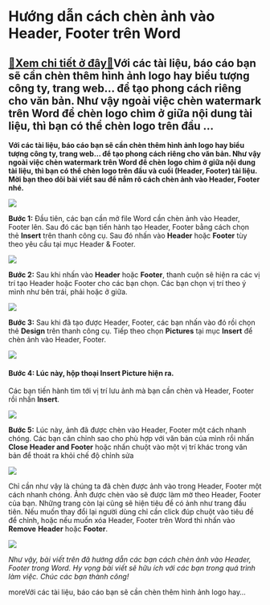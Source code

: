 Hướng dẫn cách chèn ảnh vào Header, Footer trên Word
====================================================

[:gift:Xem chi tiết ở đây:gift:](https://hddtvn.com/huong-dan-cach-chen-anh-vao-header-footer-tren-word/)Với các tài liệu, báo cáo bạn sẽ cần chèn thêm hình ảnh logo hay biểu tượng công ty, trang web… để tạo phong cách riêng cho văn bản. Như vậy ngoài việc chèn watermark trên Word để chèn logo chìm ở giữa nội dung tài liệu, thì bạn có thể chèn logo trên đầu …
----------------------------------------------------------------------------------------------------------------------------------------------------------------------------------------------------------------------------------------------------------------

**Với các tài liệu, báo cáo bạn sẽ cần chèn thêm hình ảnh logo hay biểu tượng công ty, trang web… để tạo phong cách riêng cho văn bản. Như vậy ngoài việc chèn watermark trên Word để chèn logo chìm ở giữa nội dung tài liệu, thì bạn có thể chèn logo trên đầu và cuối (Header, Footer) tài liệu. Mời bạn theo dõi bài viết sau để nắm rõ cách chèn ảnh vào Header, Footer nhé.**


![](https://hddtvn.com/wp-content/uploads/2021/01/9F97gIY.png)


**Bước 1:** Đầu tiên, các bạn cần mở file Word cần chèn ảnh vào Header, Footer lên. Sau đó các bạn tiến hành tạo Header, Footer bằng cách chọn thẻ **Insert** trên thanh công cụ. Sau đó nhấn vào **Header** hoặc **Footer** tùy theo yêu cầu tại mục Header & Footer.


![](https://hddtvn.com/wp-content/uploads/2021/01/l1kRjJL.png)


**Bước 2:** Sau khi nhấn vào **Header** hoặc **Footer**, thanh cuộn sẽ hiện ra các vị trí tạo Header hoặc Footer cho các bạn chọn. Các bạn chọn vị trí theo ý mình như bên trái, phải hoặc ở giữa.


![](https://hddtvn.com/wp-content/uploads/2021/01/SVBYRuP.png)


**Bước 3:** Sau khi đã tạo được Header, Footer, các bạn nhấn vào đó rồi chọn thẻ **Design** trên thanh công cụ. Tiếp theo chọn **Pictures** tại mục **Insert** để chèn ảnh vào Header, Footer.


![](https://hddtvn.com/wp-content/uploads/2021/01/39iEfUb.png)


#### **Bước 4:** Lúc này, hộp thoại Insert Picture hiện ra.


Các bạn tiến hành tìm tới vị trí lưu ảnh mà bạn cần chèn và Header, Footer rồi nhấn **Insert**.


![](https://hddtvn.com/wp-content/uploads/2021/01/GFg6xJR.png)


**Bước 5:** Lúc này, ảnh đã được chèn vào Header, Footer một cách nhanh chóng. Các bạn căn chỉnh sao cho phù hợp với văn bản của mình rồi nhấn **Close Header and Footer** hoặc nhấn chuột vào một vị trí khác trong văn bản để thoát ra khỏi chế độ chỉnh sửa


![](https://hddtvn.com/wp-content/uploads/2021/01/2RCkKk8.png)


Chỉ cần như vậy là chúng ta đã chèn được ảnh vào trong Header, Footer một cách nhanh chóng. Ảnh được chèn vào sẽ được làm mờ theo Header, Footer của bạn. Những trang còn lại cũng sẽ hiện tiêu đề có ảnh như trang đầu tiên. Nếu muốn thay đổi lại người dùng chỉ cần click đúp chuột vào tiêu đề để chỉnh, hoặc nếu muốn xóa Header, Footer trên Word thì nhấn vào **Remove** **Header** hoặc **Footer**.


![](https://hddtvn.com/wp-content/uploads/2021/01/9F97gIY.png)


*Như vậy, bài viết trên đã hướng dẫn các bạn cách chèn ảnh vào Header, Footer trong Word. Hy vọng bài viết sẽ hữu ích với các bạn trong quá trình làm việc. Chúc các bạn thành công!*


moreVới các tài liệu, báo cáo bạn sẽ cần chèn thêm hình ảnh logo hay…

